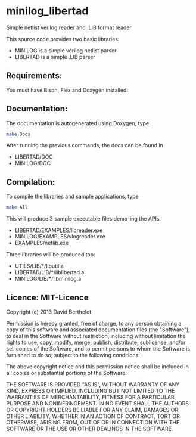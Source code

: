 minilog_libertad
================

Simple netlist verilog reader and .LIB format reader.

This source code provides two basic libraries:
- MINILOG is a simple verilog netlist parser
- LIBERTAD is a simple .LIB parser


Requirements:
---------------
You must have Bison, Flex and Doxygen installed.


Documentation:
--------------
The documentation is autogenerated using Doxygen, type 
```bash
make Docs
```

After running the previous commands, the docs can be found in
- LIBERTAD/DOC
- MINILOG/DOC


Compilation:
------------
To compile the libraries and sample applications, type
```bash
make All
```

This will produce 3 sample executable files demo-ing the APIs.
- LIBERTAD/EXAMPLES/libreader.exe
- MINILOG/EXAMPLES/vlogreader.exe
- EXAMPLES/netlib.exe

Three libraries will be produced too:
- UTILS/LIB/*/libutil.a
- LIBERTAD/LIB/*/liblibertad.a
- MINILOG/LIB/*/libminilog.a


Licence: MIT-Licence
--------
Copyright (c) 2013 David Berthelot

Permission is hereby granted, free of charge, to any person obtaining a copy of this software and associated documentation files (the "Software"), to deal in the Software without restriction, including without limitation the rights to use, copy, modify, merge, publish, distribute, sublicense, and/or sell copies of the Software, and to permit persons to whom the Software is furnished to do so, subject to the following conditions:

The above copyright notice and this permission notice shall be included in all copies or substantial portions of the Software.

THE SOFTWARE IS PROVIDED "AS IS", WITHOUT WARRANTY OF ANY KIND, EXPRESS OR IMPLIED, INCLUDING BUT NOT LIMITED TO THE WARRANTIES OF MERCHANTABILITY, FITNESS FOR A PARTICULAR PURPOSE AND NONINFRINGEMENT. IN NO EVENT SHALL THE AUTHORS OR COPYRIGHT HOLDERS BE LIABLE FOR ANY CLAIM, DAMAGES OR OTHER LIABILITY, WHETHER IN AN ACTION OF CONTRACT, TORT OR OTHERWISE, ARISING FROM, OUT OF OR IN CONNECTION WITH THE SOFTWARE OR THE USE OR OTHER DEALINGS IN THE SOFTWARE.
